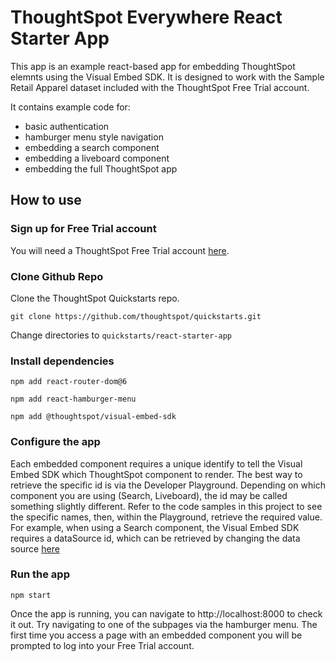 # ThoughtSpot Everywhere React Starter App
This app is an example react-based app for embedding ThoughtSpot elemnts using the Visual Embed SDK. It is designed to work with the Sample Retail Apparel dataset included with the ThoughtSpot Free Trial account.

It contains example code for:
- basic authentication
- hamburger menu style navigation
- embedding a search component
- embedding a liveboard component
- embedding the full ThoughtSpot app

## How to use

### Sign up for Free Trial account
You will need a ThoughtSpot Free Trial account [here](https://www.thoughtspot.com/trial). 

### Clone Github Repo
Clone the ThoughtSpot Quickstarts repo.

`git clone https://github.com/thoughtspot/quickstarts.git`

Change directories to `quickstarts/react-starter-app`


### Install dependencies

 `npm add react-router-dom@6`

 `npm add react-hamburger-menu`

 `npm add @thoughtspot/visual-embed-sdk`

 ### Configure the app
Each embedded component requires a unique identify to tell the Visual Embed SDK which ThoughtSpot component to render. The best way to retrieve the specific id is via the Developer Playground. Depending on which component you are using (Search, Liveboard), the id may be called something slightly different. Refer to the code samples in this project to see the specific names, then, within the Playground, retrieve the required value. For example, when using a Search component, the Visual Embed SDK requires a dataSource id, which can be retrieved by changing the data source [here](https://try-everywhere.thoughtspot.cloud/v2/#/everywhere/playground/search)

 ### Run the app
 `npm start`

Once the app is running, you can navigate to http://localhost:8000 to check it out. Try navigating to one of the subpages via the hamburger menu. The first time you access a page with an embedded component you will be prompted to log into your Free Trial account. 